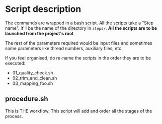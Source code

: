 # Script description

The commands are wrapped in a bash script.
All the scripts take a "Step name".
It'll be the name of the directory in `steps/`.
**All the scripts are to be launched from the project's root**

The rest of the parameters required would be input files and sometimes
some parameters like thread numbers, auxiliary files, etc.

If you feel organised, do re-name the scripts in the order they are to be executed:

* 01_quality_check.sh
* 02_trim_and_clean.sh
* 03_mapping_foo.sh

## procedure.sh

This is THE workflow.
This script will add and order all the stages of the process.

